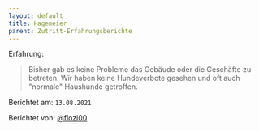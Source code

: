 ```yaml
---
layout: default
title: Hagemeier
parent: Zutritt-Erfahrungsberichte
---
```


Erfahrung: 

> Bisher gab es keine Probleme das Gebäude oder die Geschäfte zu betreten.
> Wir haben keine Hundeverbote gesehen und oft auch "normale" Haushunde getroffen.


Berichtet am: `13.08.2021`

Berichtet von: [@flozi00](https://github.com/flozi00)

